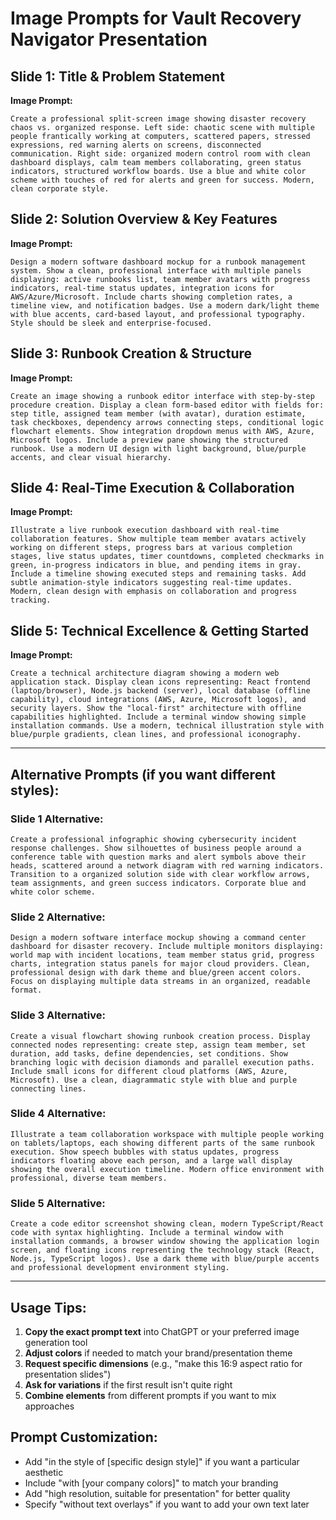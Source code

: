 # Image Prompts for Vault Recovery Navigator Presentation

## Slide 1: Title & Problem Statement
**Image Prompt:**
```
Create a professional split-screen image showing disaster recovery chaos vs. organized response. Left side: chaotic scene with multiple people frantically working at computers, scattered papers, stressed expressions, red warning alerts on screens, disconnected communication. Right side: organized modern control room with clean dashboard displays, calm team members collaborating, green status indicators, structured workflow boards. Use a blue and white color scheme with touches of red for alerts and green for success. Modern, clean corporate style.
```

## Slide 2: Solution Overview & Key Features
**Image Prompt:**
```
Design a modern software dashboard mockup for a runbook management system. Show a clean, professional interface with multiple panels displaying: active runbooks list, team member avatars with progress indicators, real-time status updates, integration icons for AWS/Azure/Microsoft. Include charts showing completion rates, a timeline view, and notification badges. Use a modern dark/light theme with blue accents, card-based layout, and professional typography. Style should be sleek and enterprise-focused.
```

## Slide 3: Runbook Creation & Structure
**Image Prompt:**
```
Create an image showing a runbook editor interface with step-by-step procedure creation. Display a clean form-based editor with fields for: step title, assigned team member (with avatar), duration estimate, task checkboxes, dependency arrows connecting steps, conditional logic flowchart elements. Show integration dropdown menus with AWS, Azure, Microsoft logos. Include a preview pane showing the structured runbook. Use a modern UI design with light background, blue/purple accents, and clear visual hierarchy.
```

## Slide 4: Real-Time Execution & Collaboration
**Image Prompt:**
```
Illustrate a live runbook execution dashboard with real-time collaboration features. Show multiple team member avatars actively working on different steps, progress bars at various completion stages, live status updates, timer countdowns, completed checkmarks in green, in-progress indicators in blue, and pending items in gray. Include a timeline showing executed steps and remaining tasks. Add subtle animation-style indicators suggesting real-time updates. Modern, clean design with emphasis on collaboration and progress tracking.
```

## Slide 5: Technical Excellence & Getting Started
**Image Prompt:**
```
Create a technical architecture diagram showing a modern web application stack. Display clean icons representing: React frontend (laptop/browser), Node.js backend (server), local database (offline capability), cloud integrations (AWS, Azure, Microsoft logos), and security layers. Show the "local-first" architecture with offline capabilities highlighted. Include a terminal window showing simple installation commands. Use a modern, technical illustration style with blue/purple gradients, clean lines, and professional iconography.
```

---

## Alternative Prompts (if you want different styles):

### Slide 1 Alternative:
```
Create a professional infographic showing cybersecurity incident response challenges. Show silhouettes of business people around a conference table with question marks and alert symbols above their heads, scattered around a network diagram with red warning indicators. Transition to a organized solution side with clear workflow arrows, team assignments, and green success indicators. Corporate blue and white color scheme.
```

### Slide 2 Alternative:
```
Design a modern software interface mockup showing a command center dashboard for disaster recovery. Include multiple monitors displaying: world map with incident locations, team member status grid, progress charts, integration status panels for major cloud providers. Clean, professional design with dark theme and blue/green accent colors. Focus on displaying multiple data streams in an organized, readable format.
```

### Slide 3 Alternative:
```
Create a visual flowchart showing runbook creation process. Display connected nodes representing: create step, assign team member, set duration, add tasks, define dependencies, set conditions. Show branching logic with decision diamonds and parallel execution paths. Include small icons for different cloud platforms (AWS, Azure, Microsoft). Use a clean, diagrammatic style with blue and purple connecting lines.
```

### Slide 4 Alternative:
```
Illustrate a team collaboration workspace with multiple people working on tablets/laptops, each showing different parts of the same runbook execution. Show speech bubbles with status updates, progress indicators floating above each person, and a large wall display showing the overall execution timeline. Modern office environment with professional, diverse team members.
```

### Slide 5 Alternative:
```
Create a code editor screenshot showing clean, modern TypeScript/React code with syntax highlighting. Include a terminal window with installation commands, a browser window showing the application login screen, and floating icons representing the technology stack (React, Node.js, TypeScript logos). Use a dark theme with blue/purple accents and professional development environment styling.
```

---

## Usage Tips:

1. **Copy the exact prompt text** into ChatGPT or your preferred image generation tool
2. **Adjust colors** if needed to match your brand/presentation theme
3. **Request specific dimensions** (e.g., "make this 16:9 aspect ratio for presentation slides")
4. **Ask for variations** if the first result isn't quite right
5. **Combine elements** from different prompts if you want to mix approaches

## Prompt Customization:
- Add "in the style of [specific design style]" if you want a particular aesthetic
- Include "with [your company colors]" to match your branding
- Add "high resolution, suitable for presentation" for better quality
- Specify "without text overlays" if you want to add your own text later 